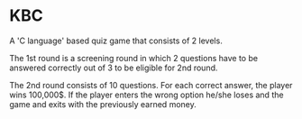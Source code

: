 # KBC

A 'C language' based quiz game that consists of 2 levels.

The 1st round is a screening round in which 2 questions have to be answered correctly out of 3 to be eligible for 2nd round.

The 2nd round consists of 10 questions. For each correct answer, the player wins 100,000$. If the player enters the wrong option he/she loses and the game and exits with the previously earned money.
